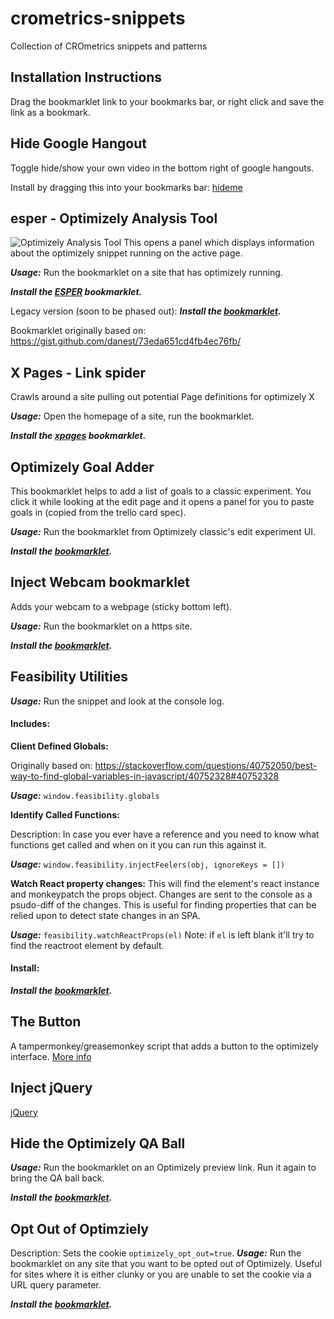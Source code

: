 # crometrics-snippets
Collection of CROmetrics snippets and patterns

## Installation Instructions
Drag the bookmarklet link to your bookmarks bar, or right click and save the link as a bookmark.

## Hide Google Hangout

Toggle hide/show your own video in the bottom right of google hangouts.

Install by dragging this into your bookmarks bar: <a href="javascript:(function(){/*tom@crometrics.com*/var el=[].slice.call(document.querySelectorAll(`[aria-label^='Open menu for']`)).pop();el.style.display=!el.style.display?'none':''})()">hideme</a>

## esper - Optimizely Analysis Tool
![Optimizely Analysis Tool](http://i.imgur.com/c1dmh17.png)
This opens a panel which displays information about the optimizely snippet running on the active page.

***Usage:*** Run the bookmarklet on a site that has optimizely running.

***Install the <a href="javascript:fetch('https://crometrics.github.io/crometrics-snippets/esper/esper.min.js').then(r=>r.text()).then(t=>new Function(t)())">ESPER</a> bookmarklet.***

Legacy version (soon to be phased out):
***Install the <a href="javascript:fetch('https://crometrics.github.io/crometrics-snippets/esper/esper.old.js').then(r=>r.text()).then(t=>new Function(t)())">bookmarklet</a>.***


Bookmarklet originally based on: https://gist.github.com/danest/73eda651cd4fb4ec76fb/



## X Pages - Link spider
Crawls around a site pulling out potential Page definitions for optimizely X

***Usage:*** Open the homepage of a site, run the bookmarklet.

***Install the <a href="javascript:fetch('https://crometrics.github.io/crometrics-snippets/xpages/xpages.js').then(r=>r.text()).then(t=>new Function(t)())">xpages</a> bookmarklet.***


## Optimizely Goal Adder
This bookmarklet helps to add a list of goals to a classic experiment. You click it while looking at the edit page and it opens a panel for you to paste goals in (copied from the trello card spec).

***Usage:*** Run the bookmarklet from Optimizely classic's edit experiment UI.

***Install the <a href="javascript:fetch('https://crometrics.github.io/crometrics-snippets/goal-adder/goals.min.js').then(r=>r.text()).then(t=>new Function(t)())">bookmarklet</a>.***

## Inject Webcam bookmarklet
Adds your webcam to a webpage (sticky bottom left).

***Usage:*** Run the bookmarklet on a https site.

***Install the <a href="javascript:fetch('https://crometrics.github.io/crometrics-snippets/webcam/init.js').then(r=>r.text()).then(t=>new Function(t)())">bookmarklet</a>.***


## Feasibility Utilities
***Usage:*** Run the snippet and look at the console log.

#### Includes:

**Client Defined Globals:**

Originally based on: https://stackoverflow.com/questions/40752050/best-way-to-find-global-variables-in-javascript/40752328#40752328

***Usage:*** `window.feasibility.globals`

**Identify Called Functions:**

Description: In case you ever have a reference and you need to know what functions get called and when on it you can run this against it.

***Usage:*** `window.feasibility.injectFeelers(obj, ignoreKeys = [])`

**Watch React property changes:**
This will find the element's react instance and monkeypatch the props object. Changes are sent to the console as a psudo-diff of the changes. This is useful for finding properties that can be relied upon to detect state changes in an SPA.

***Usage:*** `feasibility.watchReactProps(el)`
Note: if `el` is left blank it'll try to find the reactroot element by default.

#### Install:
***Install the <a href="javascript:fetch('https://crometrics.github.io/crometrics-snippets/feasibility/utilities.min.js').then(r=>r.text()).then(t=>new Function(t)())">bookmarklet</a>.***



## The Button
A tampermonkey/greasemonkey script that adds a button to the optimizely interface. [More info](/the-button)

## Inject jQuery
<a href="javascript:fetch('https://code.jquery.com/jquery-3.2.1.min.js').then(r=>r.text()).then(t=>new Function(t)())">jQuery</a>

## Hide the Optimizely QA Ball
***Usage:*** Run the bookmarklet on an Optimizely preview link. Run it again to bring the QA ball back.

***Install the <a href="javascript:fetch('https://crometrics.github.io/crometrics-snippets/optimizely/hide-ball.js').then(r=>r.text()).then(t=>new Function(t)())">bookmarklet</a>.***




## Opt Out of Optimziely
Description: Sets the cookie `optimizely_opt_out=true`.
***Usage:*** Run the bookmarklet on any site that you want to be opted out of Optimizely.  Useful for sites where it is either  clunky or you are unable to set the cookie via a URL query parameter.

***Install the <a href="javascript:fetch('https://crometrics.github.io/crometrics-snippets/optimizely/opt-out.js').then(r=>r.text()).then(t=>new Function(t)())">bookmarklet</a>.***
